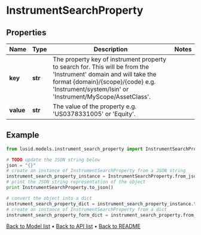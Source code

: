 # InstrumentSearchProperty


## Properties
Name | Type | Description | Notes
------------ | ------------- | ------------- | -------------
**key** | **str** | The property key of instrument property to search for. This will be from the &#39;Instrument&#39; domain and will take the format {domain}/{scope}/{code} e.g. &#39;Instrument/system/Isin&#39; or &#39;Instrument/MyScope/AssetClass&#39;. | 
**value** | **str** | The value of the property e.g. &#39;US0378331005&#39; or &#39;Equity&#39;. | 

## Example

```python
from lusid.models.instrument_search_property import InstrumentSearchProperty

# TODO update the JSON string below
json = "{}"
# create an instance of InstrumentSearchProperty from a JSON string
instrument_search_property_instance = InstrumentSearchProperty.from_json(json)
# print the JSON string representation of the object
print InstrumentSearchProperty.to_json()

# convert the object into a dict
instrument_search_property_dict = instrument_search_property_instance.to_dict()
# create an instance of InstrumentSearchProperty from a dict
instrument_search_property_form_dict = instrument_search_property.from_dict(instrument_search_property_dict)
```
[Back to Model list](../README.md#documentation-for-models) &#8226; [Back to API list](../README.md#documentation-for-api-endpoints) &#8226; [Back to README](../README.md)


